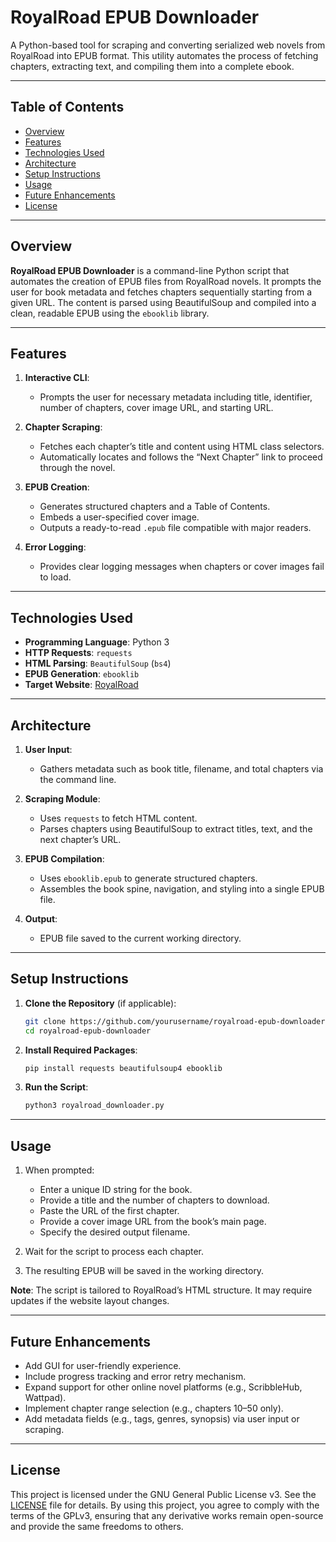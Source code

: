 # RoyalRoad EPUB Downloader

A Python-based tool for scraping and converting serialized web novels from RoyalRoad into EPUB format. This utility automates the process of fetching chapters, extracting text, and compiling them into a complete ebook.

---

## Table of Contents

* [Overview](#overview)
* [Features](#features)
* [Technologies Used](#technologies-used)
* [Architecture](#architecture)
* [Setup Instructions](#setup-instructions)
* [Usage](#usage)
* [Future Enhancements](#future-enhancements)
* [License](#license)

---

## Overview

**RoyalRoad EPUB Downloader** is a command-line Python script that automates the creation of EPUB files from RoyalRoad novels. It prompts the user for book metadata and fetches chapters sequentially starting from a given URL. The content is parsed using BeautifulSoup and compiled into a clean, readable EPUB using the `ebooklib` library.

---

## Features

1. **Interactive CLI**:

   * Prompts the user for necessary metadata including title, identifier, number of chapters, cover image URL, and starting URL.

2. **Chapter Scraping**:

   * Fetches each chapter’s title and content using HTML class selectors.
   * Automatically locates and follows the “Next Chapter” link to proceed through the novel.

3. **EPUB Creation**:

   * Generates structured chapters and a Table of Contents.
   * Embeds a user-specified cover image.
   * Outputs a ready-to-read `.epub` file compatible with major readers.

4. **Error Logging**:

   * Provides clear logging messages when chapters or cover images fail to load.

---

## Technologies Used

* **Programming Language**: Python 3
* **HTTP Requests**: `requests`
* **HTML Parsing**: `BeautifulSoup` (`bs4`)
* **EPUB Generation**: `ebooklib`
* **Target Website**: [RoyalRoad](https://www.royalroad.com)

---

## Architecture

1. **User Input**:

   * Gathers metadata such as book title, filename, and total chapters via the command line.

2. **Scraping Module**:

   * Uses `requests` to fetch HTML content.
   * Parses chapters using BeautifulSoup to extract titles, text, and the next chapter’s URL.

3. **EPUB Compilation**:

   * Uses `ebooklib.epub` to generate structured chapters.
   * Assembles the book spine, navigation, and styling into a single EPUB file.

4. **Output**:

   * EPUB file saved to the current working directory.

---

## Setup Instructions

1. **Clone the Repository** (if applicable):

   ```bash
   git clone https://github.com/yourusername/royalroad-epub-downloader.git
   cd royalroad-epub-downloader
   ```

2. **Install Required Packages**:

   ```bash
   pip install requests beautifulsoup4 ebooklib
   ```

3. **Run the Script**:

   ```bash
   python3 royalroad_downloader.py
   ```

---

## Usage

1. When prompted:

   * Enter a unique ID string for the book.
   * Provide a title and the number of chapters to download.
   * Paste the URL of the first chapter.
   * Provide a cover image URL from the book’s main page.
   * Specify the desired output filename.

2. Wait for the script to process each chapter.

3. The resulting EPUB will be saved in the working directory.

**Note**: The script is tailored to RoyalRoad’s HTML structure. It may require updates if the website layout changes.

---

## Future Enhancements

* Add GUI for user-friendly experience.
* Include progress tracking and error retry mechanism.
* Expand support for other online novel platforms (e.g., ScribbleHub, Wattpad).
* Implement chapter range selection (e.g., chapters 10–50 only).
* Add metadata fields (e.g., tags, genres, synopsis) via user input or scraping.

---

## License

This project is licensed under the GNU General Public License v3. See the [LICENSE](LICENSE) file for details. By using this project, you agree to comply with the terms of the GPLv3, ensuring that any derivative works remain open-source and provide the same freedoms to others.
